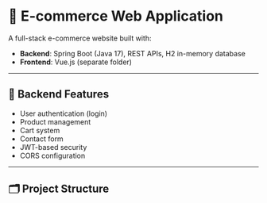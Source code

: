 # 🛒 E-commerce Web Application

A full-stack e-commerce website built with:

- **Backend**: Spring Boot (Java 17), REST APIs, H2 in-memory database
- **Frontend**: Vue.js (separate folder)

---

## 🔧 Backend Features

- User authentication (login)
- Product management
- Cart system
- Contact form
- JWT-based security
- CORS configuration

---

## 🗂️ Project Structure

